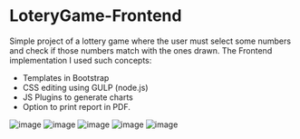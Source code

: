 # LoteryGame-Frontend

Simple project of a lottery game where the user must select some numbers and check if those numbers match with the ones drawn. The Frontend implementation I used such concepts:
- Templates in Bootstrap 
- CSS editing using GULP (node.js)
- JS Plugins to generate charts
- Option to print report in PDF.


![image](https://user-images.githubusercontent.com/78654020/172051503-01c56f74-fe12-44a8-bd44-674bbe823610.png)
![image](https://user-images.githubusercontent.com/78654020/172051533-6de267d1-403b-4ec0-8008-4347bf870d51.png)
![image](https://user-images.githubusercontent.com/78654020/172051557-8cd950fe-081e-43c5-9380-84c57f95ed75.png)
![image](https://user-images.githubusercontent.com/78654020/172051583-a1f72c6f-1830-40e7-9dee-b40c9ae117ca.png)
![image](https://user-images.githubusercontent.com/78654020/172051599-14937a51-fe61-4c5f-ad14-7dc7255b6d04.png)
